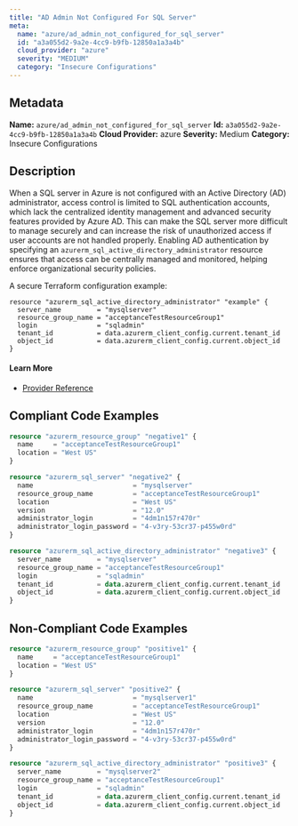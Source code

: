 ```yaml
---
title: "AD Admin Not Configured For SQL Server"
meta:
  name: "azure/ad_admin_not_configured_for_sql_server"
  id: "a3a055d2-9a2e-4cc9-b9fb-12850a1a3a4b"
  cloud_provider: "azure"
  severity: "MEDIUM"
  category: "Insecure Configurations"
---
```

## Metadata
**Name:** `azure/ad_admin_not_configured_for_sql_server`
**Id:** `a3a055d2-9a2e-4cc9-b9fb-12850a1a3a4b`
**Cloud Provider:** azure
**Severity:** Medium
**Category:** Insecure Configurations
## Description
When a SQL server in Azure is not configured with an Active Directory (AD) administrator, access control is limited to SQL authentication accounts, which lack the centralized identity management and advanced security features provided by Azure AD. This can make the SQL server more difficult to manage securely and can increase the risk of unauthorized access if user accounts are not handled properly. Enabling AD authentication by specifying an `azurerm_sql_active_directory_administrator` resource ensures that access can be centrally managed and monitored, helping enforce organizational security policies. 

A secure Terraform configuration example:
```
resource "azurerm_sql_active_directory_administrator" "example" {
  server_name         = "mysqlserver"
  resource_group_name = "acceptanceTestResourceGroup1"
  login               = "sqladmin"
  tenant_id           = data.azurerm_client_config.current.tenant_id
  object_id           = data.azurerm_client_config.current.object_id
}
```

#### Learn More

 - [Provider Reference](https://registry.terraform.io/providers/hashicorp/azurerm/latest/docs/resources/sql_active_directory_administrator)


## Compliant Code Examples
```terraform
resource "azurerm_resource_group" "negative1" {
  name     = "acceptanceTestResourceGroup1"
  location = "West US"
}

resource "azurerm_sql_server" "negative2" {
  name                         = "mysqlserver"
  resource_group_name          = "acceptanceTestResourceGroup1"
  location                     = "West US"
  version                      = "12.0"
  administrator_login          = "4dm1n157r470r"
  administrator_login_password = "4-v3ry-53cr37-p455w0rd"
}

resource "azurerm_sql_active_directory_administrator" "negative3" {
  server_name         = "mysqlserver"
  resource_group_name = "acceptanceTestResourceGroup1"
  login               = "sqladmin"
  tenant_id           = data.azurerm_client_config.current.tenant_id
  object_id           = data.azurerm_client_config.current.object_id
}
```
## Non-Compliant Code Examples
```terraform
resource "azurerm_resource_group" "positive1" {
  name     = "acceptanceTestResourceGroup1"
  location = "West US"
}

resource "azurerm_sql_server" "positive2" {
  name                         = "mysqlserver1"
  resource_group_name          = "acceptanceTestResourceGroup1"
  location                     = "West US"
  version                      = "12.0"
  administrator_login          = "4dm1n157r470r"
  administrator_login_password = "4-v3ry-53cr37-p455w0rd"
}

resource "azurerm_sql_active_directory_administrator" "positive3" {
  server_name         = "mysqlserver2"
  resource_group_name = "acceptanceTestResourceGroup1"
  login               = "sqladmin"
  tenant_id           = data.azurerm_client_config.current.tenant_id
  object_id           = data.azurerm_client_config.current.object_id
}

```